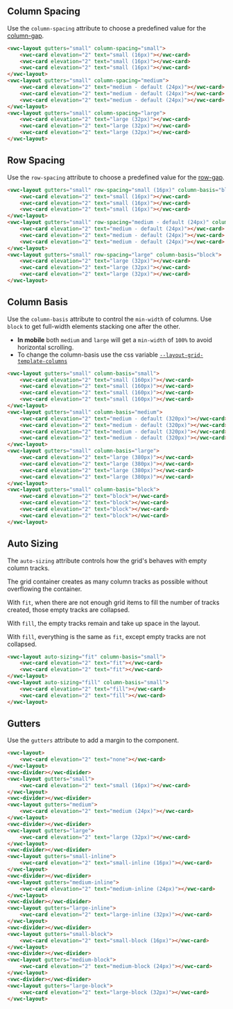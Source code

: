 ## Column Spacing

Use the `column-spacing` attribute to choose a predefined value for the [column-gap](https://developer.mozilla.org/en-US/docs/Web/CSS/column-gap).

```html preview full
<vwc-layout gutters="small" column-spacing="small">
	<vwc-card elevation="2" text="small (16px)"></vwc-card>
	<vwc-card elevation="2" text="small (16px)"></vwc-card>
	<vwc-card elevation="2" text="small (16px)"></vwc-card>
</vwc-layout>
<vwc-layout gutters="small" column-spacing="medium">
	<vwc-card elevation="2" text="medium - default (24px)"></vwc-card>
	<vwc-card elevation="2" text="medium - default (24px)"></vwc-card>
	<vwc-card elevation="2" text="medium - default (24px)"></vwc-card>
</vwc-layout>
<vwc-layout gutters="small" column-spacing="large">
	<vwc-card elevation="2" text="large (32px)"></vwc-card>
	<vwc-card elevation="2" text="large (32px)"></vwc-card>
	<vwc-card elevation="2" text="large (32px)"></vwc-card>
</vwc-layout>
```

## Row Spacing

Use the `row-spacing` attribute to choose a predefined value for the [row-gap](https://developer.mozilla.org/en-US/docs/Web/CSS/row-gap).

```html preview full
<vwc-layout gutters="small" row-spacing="small (16px)" column-basis="block">
	<vwc-card elevation="2" text="small (16px)"></vwc-card>
	<vwc-card elevation="2" text="small (16px)"></vwc-card>
	<vwc-card elevation="2" text="small (16px)"></vwc-card>
</vwc-layout>
<vwc-layout gutters="small" row-spacing="medium - default (24px)" column-basis="block">
	<vwc-card elevation="2" text="medium - default (24px)"></vwc-card>
	<vwc-card elevation="2" text="medium - default (24px)"></vwc-card>
	<vwc-card elevation="2" text="medium - default (24px)"></vwc-card>
</vwc-layout>
<vwc-layout gutters="small" row-spacing="large" column-basis="block">
	<vwc-card elevation="2" text="large (32px)"></vwc-card>
	<vwc-card elevation="2" text="large (32px)"></vwc-card>
	<vwc-card elevation="2" text="large (32px)"></vwc-card>
</vwc-layout>
```

## Column Basis

Use the `column-basis` attribute to control the `min-width` of columns.
Use `block` to get full-width elements stacking one after the other.

<vwc-note connotation="information">

- **In mobile** both <code>medium</code> and <code>large</code> will get a <code>min-width</code> of <code>100%</code> to avoid horizontal scrolling.
- To change the column-basis use the css variable [<code>--layout-grid-template-columns</code>](/components/layout/#grid-template-columns)

</vwc-note>

```html preview full
<vwc-layout gutters="small" column-basis="small">
	<vwc-card elevation="2" text="small (160px)"></vwc-card>
	<vwc-card elevation="2" text="small (160px)"></vwc-card>
	<vwc-card elevation="2" text="small (160px)"></vwc-card>
	<vwc-card elevation="2" text="small (160px)"></vwc-card>
</vwc-layout>
<vwc-layout gutters="small" column-basis="medium">
	<vwc-card elevation="2" text="medium - default (320px)"></vwc-card>
	<vwc-card elevation="2" text="medium - default (320px)"></vwc-card>
	<vwc-card elevation="2" text="medium - default (320px)"></vwc-card>
	<vwc-card elevation="2" text="medium - default (320px)"></vwc-card>
</vwc-layout>
<vwc-layout gutters="small" column-basis="large">
	<vwc-card elevation="2" text="large (380px)"></vwc-card>
	<vwc-card elevation="2" text="large (380px)"></vwc-card>
	<vwc-card elevation="2" text="large (380px)"></vwc-card>
	<vwc-card elevation="2" text="large (380px)"></vwc-card>
</vwc-layout>
<vwc-layout gutters="small" column-basis="block">
	<vwc-card elevation="2" text="block"></vwc-card>
	<vwc-card elevation="2" text="block"></vwc-card>
	<vwc-card elevation="2" text="block"></vwc-card>
	<vwc-card elevation="2" text="block"></vwc-card>
</vwc-layout>
```

## Auto Sizing

The `auto-sizing` attribute controls how the grid's behaves with empty column tracks.

The grid container creates as many column tracks as possible without overflowing the container.

With `fit`, when there are not enough grid items to fill the number of tracks created, those empty tracks are collapsed.

With `fill`, the empty tracks remain and take up space in the layout.

With `fill`, everything is the same as `fit`, except empty tracks are not collapsed.

```html preview full
<vwc-layout auto-sizing="fit" column-basis="small">
	<vwc-card elevation="2" text="fit"></vwc-card>
	<vwc-card elevation="2" text="fit"></vwc-card>
</vwc-layout>
<vwc-layout auto-sizing="fill" column-basis="small">
	<vwc-card elevation="2" text="fill"></vwc-card>
	<vwc-card elevation="2" text="fill"></vwc-card>
</vwc-layout>
```

## Gutters

Use the `gutters` attribute to add a margin to the component.

```html preview full
<vwc-layout>
	<vwc-card elevation="2" text="none"></vwc-card>
</vwc-layout>
<vwc-divider></vwc-divider>
<vwc-layout gutters="small">
	<vwc-card elevation="2" text="small (16px)"></vwc-card>
</vwc-layout>
<vwc-divider></vwc-divider>
<vwc-layout gutters="medium">
	<vwc-card elevation="2" text="medium (24px)"></vwc-card>
</vwc-layout>
<vwc-divider></vwc-divider>
<vwc-layout gutters="large">
	<vwc-card elevation="2" text="large (32px)"></vwc-card>
</vwc-layout>
<vwc-divider></vwc-divider>
<vwc-layout gutters="small-inline">
	<vwc-card elevation="2" text="small-inline (16px)"></vwc-card>
</vwc-layout>
<vwc-divider></vwc-divider>
<vwc-layout gutters="medium-inline">
	<vwc-card elevation="2" text="medium-inline (24px)"></vwc-card>
</vwc-layout>
<vwc-divider></vwc-divider>
<vwc-layout gutters="large-inline">
	<vwc-card elevation="2" text="large-inline (32px)"></vwc-card>
</vwc-layout>
<vwc-divider></vwc-divider>
<vwc-layout gutters="small-block">
	<vwc-card elevation="2" text="small-block (16px)"></vwc-card>
</vwc-layout>
<vwc-divider></vwc-divider>
<vwc-layout gutters="medium-block">
	<vwc-card elevation="2" text="medium-block (24px)"></vwc-card>
</vwc-layout>
<vwc-divider></vwc-divider>
<vwc-layout gutters="large-block">
	<vwc-card elevation="2" text="large-block (32px)"></vwc-card>
</vwc-layout>
```
